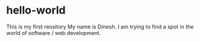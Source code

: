 # hello-world
This is my first reository
My name is Dinesh. I am trying to find a spot in the world of software / web development.
